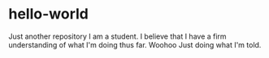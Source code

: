 # hello-world
Just another repository
I am a student. I believe that I have a firm understanding of what I'm doing thus far. Woohoo
Just doing what I'm told. 
